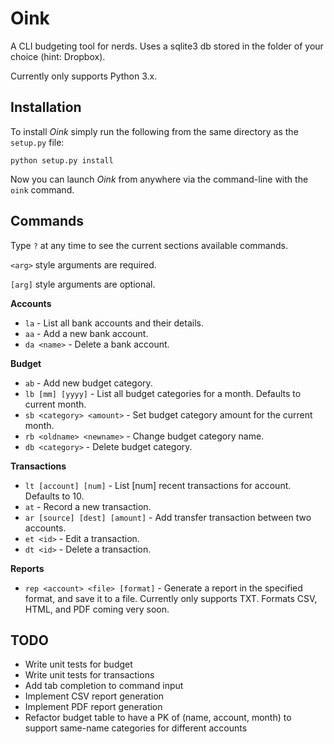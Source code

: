 # Oink

A CLI budgeting tool for nerds. Uses a sqlite3 db stored in the folder of your
choice (hint: Dropbox).

Currently only supports Python 3.x.

## Installation

To install *Oink* simply run the following from the same directory as the `setup.py` file:  

```
python setup.py install
```

Now you can launch *Oink* from anywhere via the command-line with the `oink` command.


## Commands

Type `?` at any time to see the current sections available commands.

`<arg>` style arguments are required.

`[arg]` style arguments are optional.

__Accounts__

- `la` - List all bank accounts and their details.
- `aa` - Add a new bank account.
- `da <name>` - Delete a bank account.

__Budget__

- `ab` - Add new budget category.
- `lb [mm] [yyyy]` - List all budget categories for a month. Defaults to current month.
- `sb <category> <amount>` - Set budget category amount for the current month.
- `rb <oldname> <newname>` - Change budget category name.
- `db <category>` - Delete budget category.

__Transactions__

- `lt [account] [num]` - List [num] recent transactions for account. Defaults to 10.
- `at` - Record a new transaction.
- `ar [source] [dest] [amount]` - Add transfer transaction between two accounts.
- `et <id>` - Edit a transaction.
- `dt <id>` - Delete a transaction.

__Reports__

- `rep <account> <file> [format]` - Generate a report in the specified format, and save it to a file. Currently only supports TXT. Formats CSV, HTML, and PDF coming very soon.


## TODO

- Write unit tests for budget
- Write unit tests for transactions
- Add tab completion to command input
- Implement CSV report generation
- Implement PDF report generation
- Refactor budget table to have a PK of (name, account, month) to support same-name categories for different accounts
